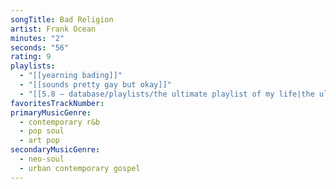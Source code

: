 ```yaml
---
songTitle: Bad Religion
artist: Frank Ocean
minutes: "2"
seconds: "56"
rating: 9
playlists:
  - "[[yearning bading]]"
  - "[[sounds pretty gay but okay]]"
  - "[[5.8 — database/playlists/the ultimate playlist of my life|the ultimate playlist of my life]]"
favoritesTrackNumber:
primaryMusicGenre:
  - contemporary r&b
  - pop soul
  - art pop
secondaryMusicGenre:
  - neo-soul
  - urban contemporary gospel
---
```

